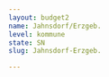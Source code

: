 ```yaml
---
layout: budget2
name: Jahnsdorf/Erzgeb.
level: kommune
state: SN
slug: Jahnsdorf-Erzgeb.

---
```



